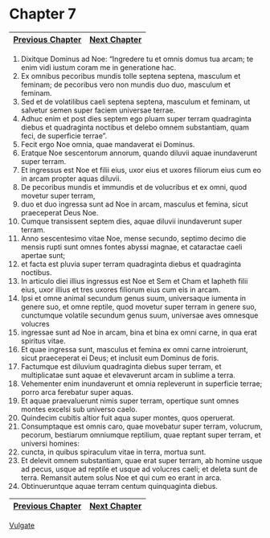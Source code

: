 # Chapter 7
| [Previous Chapter](Chapter%2006.md)| [Next Chapter](Chapter%2008.md) |
| --- | --- |
1. Dixitque Dominus ad Noe: “Ingredere tu et omnis domus tua arcam; te enim vidi iustum coram me in generatione hac.  
2. Ex omnibus pecoribus mundis tolle septena septena, masculum et feminam; de pecoribus vero non mundis duo duo, masculum et feminam.  
3. Sed et de volatilibus caeli septena septena, masculum et feminam, ut salvetur semen super faciem universae terrae.  
4. Adhuc enim et post dies septem ego pluam super terram quadraginta diebus et quadraginta noctibus et delebo omnem substantiam, quam feci, de superficie terrae”.  
5. Fecit ergo Noe omnia, quae mandaverat ei Dominus.  
6. Eratque Noe sescentorum annorum, quando diluvii aquae inundaverunt super terram.  
7. Et ingressus est Noe et filii eius, uxor eius et uxores filiorum eius cum eo in arcam propter aquas diluvii.  
8. De pecoribus mundis et immundis et de volucribus et ex omni, quod movetur super terram,  
9. duo et duo ingressa sunt ad Noe in arcam, masculus et femina, sicut praeceperat Deus Noe.  
10. Cumque transissent septem dies, aquae diluvii inundaverunt super terram.  
11. Anno sescentesimo vitae Noe, mense secundo, septimo decimo die mensis rupti sunt omnes fontes abyssi magnae, et cataractae caeli apertae sunt;  
12. et facta est pluvia super terram quadraginta diebus et quadraginta noctibus.  
13. In articulo diei illius ingressus est Noe et Sem et Cham et Iapheth filii eius, uxor illius et tres uxores filiorum eius cum eis in arcam.  
14. Ipsi et omne animal secundum genus suum, universaque iumenta in genere suo, et omne reptile, quod movetur super terram in genere suo, cunctumque volatile secundum genus suum, universae aves omnesque volucres  
15. ingressae sunt ad Noe in arcam, bina et bina ex omni carne, in qua erat spiritus vitae.  
16. Et quae ingressa sunt, masculus et femina ex omni carne introierunt, sicut praeceperat ei Deus; et inclusit eum Dominus de foris.  
17. Factumque est diluvium quadraginta diebus super terram, et multiplicatae sunt aquae et elevaverunt arcam in sublime a terra.  
18. Vehementer enim inundaverunt et omnia repleverunt in superficie terrae; porro arca ferebatur super aquas.  
19. Et aquae praevaluerunt nimis super terram, opertique sunt omnes montes excelsi sub universo caelo.  
20. Quindecim cubitis altior fuit aqua super montes, quos operuerat.  
21. Consumptaque est omnis caro, quae movebatur super terram, volucrum, pecorum, bestiarum omniumque reptilium, quae reptant super terram, et universi homines:  
22. cuncta, in quibus spiraculum vitae in terra, mortua sunt.  
23. Et delevit omnem substantiam, quae erat super terram, ab homine usque ad pecus, usque ad reptile et usque ad volucres caeli; et deleta sunt de terra. Remansit autem solus Noe et qui cum eo erant in arca.  
24. Obtinueruntque aquae terram centum quinquaginta diebus.

| [Previous Chapter](Chapter%2006.md)| [Next Chapter](Chapter%2008.md) |
| --- | --- |

[Vulgate](../Vulgateindex.md)